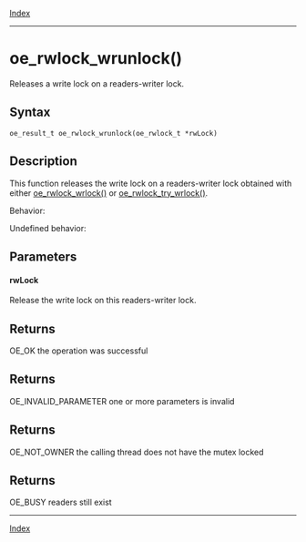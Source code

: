 [Index](index.md)

---
# oe_rwlock_wrunlock()

Releases a write lock on a readers-writer lock.

## Syntax

    oe_result_t oe_rwlock_wrunlock(oe_rwlock_t *rwLock)
## Description 

This function releases the write lock on a readers-writer lock obtained with either [oe_rwlock_wrlock()](thread_8h_a94ddcc0d6186a76891c2fc88f281c0d5_1a94ddcc0d6186a76891c2fc88f281c0d5.md) or [oe_rwlock_try_wrlock()](thread_8h_a58ef319c60aade7affcf2048a268e6cd_1a58ef319c60aade7affcf2048a268e6cd.md).

Behavior:

Undefined behavior:



## Parameters

#### rwLock

Release the write lock on this readers-writer lock.

## Returns

OE_OK the operation was successful

## Returns

OE_INVALID_PARAMETER one or more parameters is invalid

## Returns

OE_NOT_OWNER the calling thread does not have the mutex locked

## Returns

OE_BUSY readers still exist

---
[Index](index.md)

